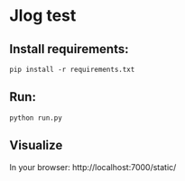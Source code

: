 # Jlog test

## Install requirements:

```
pip install -r requirements.txt
```

## Run:

```
python run.py
```

## Visualize

In your browser: http://localhost:7000/static/